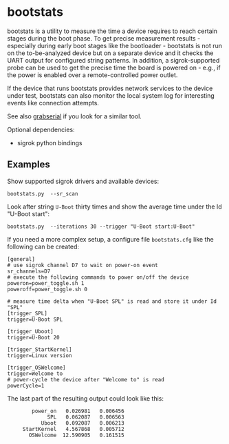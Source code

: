 bootstats
=========

bootstats is a utility to measure the time a device requires to reach certain
stages during the boot phase. To get precise measurement results - especially
during early boot stages like the bootloader - bootstats is not run on the
to-be-analyzed device but on a separate device and it checks the UART output for
configured string patterns. In addition, a sigrok-supported probe can be used to
get the precise time the board is powered on - e.g., if the power is enabled
over a remote-controlled power outlet.

If the device that runs bootstats provides network services to the device under
test, bootstats can also monitor the local system log for interesting events
like connection attempts.

See also [grabserial](https://github.com/tbird20d/grabserial) if you look for
a similar tool.

Optional dependencies:
 * sigrok python bindings

Examples
--------

Show supported sigrok drivers and available devices:
```
bootstats.py  --sr_scan
```

Look after string `U-Boot` thirty times and show the average time under the Id
"U-Boot start":
```
bootstats.py  --iterations 30 --trigger "U-Boot start:U-Boot"
```

If you need a more complex setup, a configure file `bootstats.cfg` like the
following can be created:

```
[general]
# use sigrok channel D7 to wait on power-on event
sr_channels=D7
# execute the following commands to power on/off the device
poweron=power_toggle.sh 1
poweroff=power_toggle.sh 0

# measure time delta when "U-Boot SPL" is read and store it under Id "SPL"
[trigger_SPL]
trigger=U-Boot SPL

[trigger_Uboot]
trigger=U-Boot 20

[trigger_StartKernel]
trigger=Linux version

[trigger_OSWelcome]
trigger=Welcome to
# power-cycle the device after "Welcome to" is read
powerCycle=1
```

The last part of the resulting output could look like this:
```
        power_on   0.026981   0.006456
             SPL   0.062087   0.006563
           Uboot   0.092087   0.006213
     StartKernel   4.567868   0.005712
       OSWelcome  12.590905   0.161515
```
